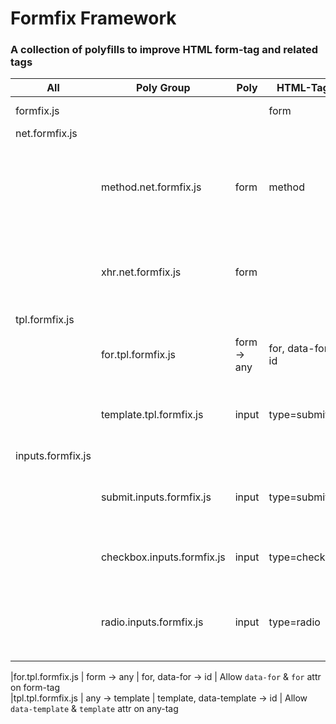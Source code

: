 # Formfix Framework

### A collection of polyfills to improve HTML form-tag and related tags


All   | Poly Group | Poly      | HTML-Tags       | Attrs                           | Description                                            
------|------------|-----------|-----------------|---------------------------------|----------------------------------------------------
formfix.js                   ||| form            | fix, data-fix                   |                                   
 | net.formfix.js             ||                 |                                 |  
 || method.net.formfix.js   |  form          | method                     | Allow additional HTTP methods (PUT, PATCH, DELETE)         
 || xhr.net.formfix.js   |  form          |                      | Network IO engine for XHR; with consistent events         
 | tpl.formfix.js          ||                 |                                 |   
 || for.tpl.formfix.js   |  form -> any          | for, data-for -> id                     | Allow `data-for` & `for` attr on form-tag         
 || template.tpl.formfix.js   |  input          | type=submit                     | Disable submit on form send; enable on receive         
 | inputs.formfix.js          ||                 |                                 |   
 || submit.inputs.formfix.js   |  input          | type=submit                     | Disable submit on form send; enable on receive         
 || checkbox.inputs.formfix.js |  input          | type=checkbox                   | Allow unchecked to be sent on submit                   
 || radio.inputs.formfix.js    |  input          | type=radio                      | Allow `data-current` & `current` for easier templating 

|for.tpl.formfix.js       | form -> any     | for, data-for -> id             | Allow `data-for` & `for` attr on form-tag              
|tpl.tpl.formfix.js       | any -> template | template, data-template -> id   | Allow `data-template` & `template` attr on any-tag              
